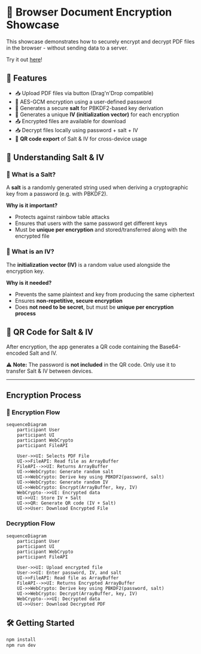 # 🔐 Browser Document Encryption Showcase

This showcase demonstrates how to securely encrypt and decrypt PDF files in the browser - without sending data to a server.

Try it out [here](https://browser-document-encryption-showcas.vercel.app)!

## 🚀 Features

- 📥 Upload PDF files via button (Drag'n'Drop compatible)
- 🔐 AES-GCM encryption using a user-defined password
- 🧂 Generates a secure **salt** for PBKDF2-based key derivation
- 🔁 Generates a unique **IV (initialization vector)** for each encryption
- 📤 Encrypted files are available for download
- 📥 Decrypt files locally using password + salt + IV
- 📱 **QR code export** of Salt & IV for cross-device usage

## 🧠 Understanding Salt & IV

### 🧂 What is a Salt?

A **salt** is a randomly generated string used when deriving a cryptographic key from a password (e.g. with PBKDF2).

**Why is it important?**

- Protects against rainbow table attacks
- Ensures that users with the same password get different keys
- Must be **unique per encryption** and stored/transferred along with the encrypted file

### 🔁 What is an IV?

The **initialization vector (IV)** is a random value used alongside the encryption key.

**Why is it needed?**

- Prevents the same plaintext and key from producing the same ciphertext
- Ensures **non-repetitive, secure encryption**
- Does **not need to be secret**, but must be **unique per encryption process**

## 📱 QR Code for Salt & IV

After encryption, the app generates a QR code containing the Base64-encoded Salt and IV.

⚠️ **Note:** The password is **not included** in the QR code. Only use it to transfer Salt & IV between devices.

---

## Encryption Process

### 🔐 Encryption Flow

```mermaid
sequenceDiagram
    participant User
    participant UI
    participant WebCrypto
    participant FileAPI

    User->>UI: Selects PDF File
    UI->>FileAPI: Read file as ArrayBuffer
    FileAPI-->>UI: Returns ArrayBuffer
    UI->>WebCrypto: Generate random salt
    UI->>WebCrypto: Derive key using PBKDF2(password, salt)
    UI->>WebCrypto: Generate random IV
    UI->>WebCrypto: Encrypt(ArrayBuffer, key, IV)
    WebCrypto-->>UI: Encrypted data
    UI->>UI: Store IV + Salt
    UI->>QR: Generate QR code (IV + Salt)
    UI->>User: Download Encrypted File
```

### Decryption Flow

```mermaid
sequenceDiagram
    participant User
    participant UI
    participant WebCrypto
    participant FileAPI

    User->>UI: Upload encrypted file
    User->>UI: Enter password, IV, and salt
    UI->>FileAPI: Read file as ArrayBuffer
    FileAPI-->>UI: Returns Encrypted ArrayBuffer
    UI->>WebCrypto: Derive key using PBKDF2(password, salt)
    UI->>WebCrypto: Decrypt(ArrayBuffer, key, IV)
    WebCrypto-->>UI: Decrypted data
    UI->>User: Download Decrypted PDF
```

## 🛠️ Getting Started

```bash
npm install
npm run dev
